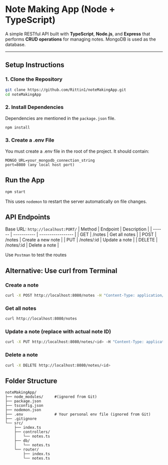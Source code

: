 # Note Making App (Node + TypeScript)

A simple RESTful API built with **TypeScript**, **Node.js**, and **Express** that performs **CRUD operations** for managing notes. MongoDB is used as the database.

---

## Setup Instructions

### 1. Clone the Repository

```bash
git clone https://github.com/Rittin1/noteMakingApp.git
cd noteMakingApp
```


### 2. Install Dependencies
Dependencies are mentioned in the `package.json` file.
```bash
npm install
```

### 3. Create a .env File
You must create a .env file in the root of the project. It should contain:
```
MONGO_URL=your_mongodb_connection_string
port=8080 (any local host port) 
```

## Run the App
```bash
npm start
```
This uses `nodemon` to restart the server automatically on file changes.

## API Endpoints
Base URL: `http://localhost:PORT/`
| Method | Endpoint    | Description       |
| ------ | ----------- | ----------------- |
| GET    | /notes      | Get all notes     |
| POST   | /notes      | Create a new note |
| PUT    | /notes/\:id | Update a note     |
| DELETE | /notes/\:id | Delete a note     |


Use `Postman` to test the routes

## Alternative: Use curl from Terminal

### Create a note
```bash
curl -X POST http://localhost:8080/notes -H "Content-Type: application/json" -d "{\"title\":\"Test Note\",\"content\":\"Hello World\",\"author\":\"A\"}"
```

### Get all notes
```bash
curl http://localhost:8080/notes
```

### Update a note (replace <id> with actual note ID)
```bash
curl -X PUT http://localhost:8080/notes/<id> -H "Content-Type: application/json" -d "{\"title\":\"Updated\",\"content\":\"Updated content\",\"author\":\"A\"}"
```

### Delete a note
```bash
curl -X DELETE http://localhost:8080/notes/<id>
```

## Folder Structure
``` 
noteMakingApp/
├── node_modules/     #(ignored from Git)
├── package.json
├── tsconfig.json
├── nodemon.json
├── .env              # Your personal env file (ignored from Git)
├── .gitignore
└── src/
    ├── index.ts
    ├── controllers/
    │   └── notes.ts
    ├── db/
    │   └── notes.ts
    └── router/
        ├── index.ts
        └── notes.ts
```




